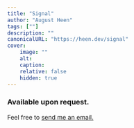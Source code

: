 ```yaml
---
title: "Signal"
author: "August Heen"
tags: [""]
description: ""
canonicalURL: "https://heen.dev/signal"
cover:
    image: ""
    alt: 
    caption:
    relative: false
    hidden: true
---
```


### Available upon request.

Feel free to [send me an email.](mailto:35fjatorl@mozmail.com)
